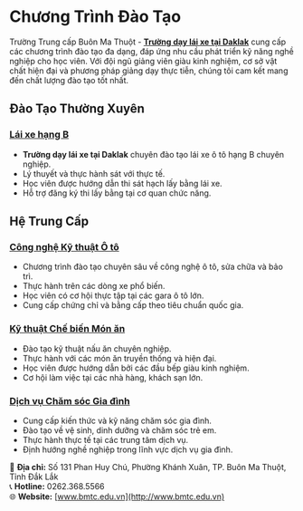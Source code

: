 # Chương Trình Đào Tạo

Trường Trung cấp Buôn Ma Thuột - **[Trường dạy lái xe tại Daklak](https://bmtc.edu.vn/)** cung cấp các chương trình đào tạo đa dạng, đáp ứng nhu cầu phát triển kỹ năng nghề nghiệp cho học viên. Với đội ngũ giảng viên giàu kinh nghiệm, cơ sở vật chất hiện đại và phương pháp giảng dạy thực tiễn, chúng tôi cam kết mang đến chất lượng đào tạo tốt nhất.


## Đào Tạo Thường Xuyên

### [Lái xe hạng B](https://bmtc.edu.vn/category/chuong-trinh-dao-tao/dao-tao-thuong-xuyen/lai-xe-hang-b/)
- **Trường dạy lái xe tại Daklak** chuyên đào tạo lái xe ô tô hạng B chuyên nghiệp.
- Lý thuyết và thực hành sát với thực tế.
- Học viên được hướng dẫn thi sát hạch lấy bằng lái xe.
- Hỗ trợ đăng ký thi lấy bằng tại cơ quan chức năng.

## Hệ Trung Cấp

### [Công nghệ Kỹ thuật Ô tô](https://bmtc.edu.vn/category/chuong-trinh-dao-tao/he-trung-cap/nganh-cong-nghe-ky-thuat-o-to/)
- Chương trình đào tạo chuyên sâu về công nghệ ô tô, sửa chữa và bảo trì.
- Thực hành trên các dòng xe phổ biến.
- Học viên có cơ hội thực tập tại các gara ô tô lớn.
- Cung cấp chứng chỉ và bằng cấp theo tiêu chuẩn quốc gia.

### [Kỹ thuật Chế biến Món ăn](https://bmtc.edu.vn/category/chuong-trinh-dao-tao/he-trung-cap/nganh-ky-thuat-che-bien-mon-an/)
- Đào tạo kỹ thuật nấu ăn chuyên nghiệp.
- Thực hành với các món ăn truyền thống và hiện đại.
- Học viên được hướng dẫn bởi các đầu bếp giàu kinh nghiệm.
- Cơ hội làm việc tại các nhà hàng, khách sạn lớn.

### [Dịch vụ Chăm sóc Gia đình](https://bmtc.edu.vn/category/chuong-trinh-dao-tao/he-trung-cap/nganh-dich-vu-cham-soc-gia-dinh/)
- Cung cấp kiến thức và kỹ năng chăm sóc gia đình.
- Đào tạo về vệ sinh, dinh dưỡng và chăm sóc trẻ em.
- Thực hành thực tế tại các trung tâm dịch vụ.
- Định hướng nghề nghiệp trong lĩnh vực dịch vụ gia đình.  

📍 **Địa chỉ:** Số 131 Phan Huy Chú, Phường Khánh Xuân, TP. Buôn Ma Thuột, Tỉnh Đắk Lắk  
📞 **Hotline:** 0262.368.5566  
🌐 **Website:** [www.bmtc.edu.vn](http://www.bmtc.edu.vn)
